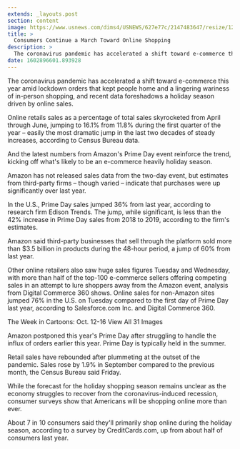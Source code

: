 ```yaml
--- 
extends: _layouts.post 
section: content 
image: https://www.usnews.com/dims4/USNEWS/627e77c/2147483647/resize/1200x%3E/quality/85/?url=http%3A%2F%2Fmedia.beam.usnews.com%2Fab%2Fb7%2Fac84411c47388b97917993d80836%2F201016-amazon-editorial.jpg 
title: > 
  Consumers Continue a March Toward Online Shopping 
description: > 
  The coronavirus pandemic has accelerated a shift toward e-commerce this year amid lockdown orders that kept people home and a lingering wariness of in-person shopping, and recent data foreshadows a holiday season driven by online sales.And the latest numbers from Amazon's Prime Day event reinforce the trend, kicking off what's likely to be an e-commerce heavily holiday season.In the U.S., Prime Day sales jumped 36% from last year, according to research firm Edison Trends.While the forecast for the holiday shopping season remains unclear as the economy struggles to recover from the coronavirus-induced recession, consumer surveys show that Americans will be shopping online more than ever.About 7 in 10 consumers said they'll primarily shop online during the holiday season, according to a survey by CreditCards.com, up from about half of consumers last year. 
date: 1602896601.893928 
--- 
```

The coronavirus pandemic has accelerated a shift toward e-commerce this year amid lockdown orders that kept people home and a lingering wariness of in-person shopping, and recent data foreshadows a holiday season driven by online sales.

Online retails sales as a percentage of total sales skyrocketed from April through June, jumping to 16.1% from 11.8% during the first quarter of the year – easily the most dramatic jump in the last two decades of steady increases, according to Census Bureau data.

And the latest numbers from Amazon's Prime Day event reinforce the trend, kicking off what's likely to be an e-commerce heavily holiday season.

Amazon has not released sales data from the two-day event, but estimates from third-party firms – though varied – indicate that purchases were up significantly over last year.

In the U.S., Prime Day sales jumped 36% from last year, according to research firm Edison Trends. The jump, while significant, is less than the 42% increase in Prime Day sales from 2018 to 2019, according to the firm's estimates.

Amazon said third-party businesses that sell through the platform sold more than $3.5 billion in products during the 48-hour period, a jump of 60% from last year.

Other online retailers also saw huge sales figures Tuesday and Wednesday, with more than half of the top-100 e-commerce sellers offering competing sales in an attempt to lure shoppers away from the Amazon event, analysis from Digital Commerce 360 shows. Online sales for non-Amazon sites jumped 76% in the U.S. on Tuesday compared to the first day of Prime Day last year, according to Salesforce.com Inc. and Digital Commerce 360.

The Week in Cartoons: Oct. 12-16 View All 31 Images

Amazon postponed this year's Prime Day after struggling to handle the influx of orders earlier this year. Prime Day is typically held in the summer.

Retail sales have rebounded after plummeting at the outset of the pandemic. Sales rose by 1.9% in September compared to the previous month, the Census Bureau said Friday.

While the forecast for the holiday shopping season remains unclear as the economy struggles to recover from the coronavirus-induced recession, consumer surveys show that Americans will be shopping online more than ever.

About 7 in 10 consumers said they'll primarily shop online during the holiday season, according to a survey by CreditCards.com, up from about half of consumers last year.